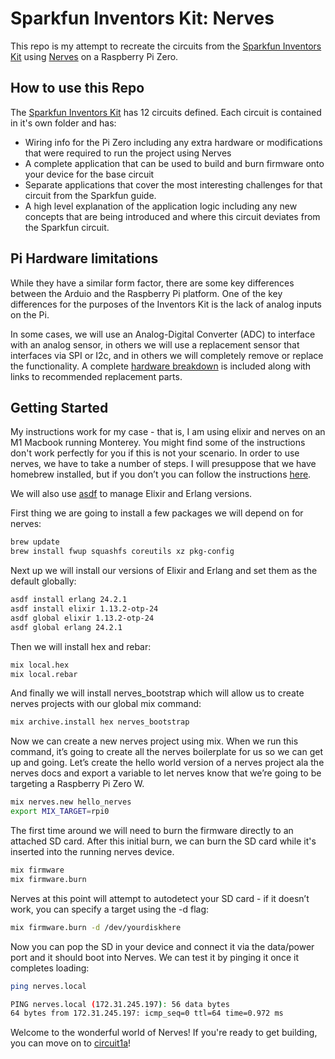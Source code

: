 # Sparkfun Inventors Kit: Nerves

This repo is my attempt to recreate the circuits from the [Sparkfun Inventors Kit](https://www.sparkfun.com/products/15267) using [Nerves](https://www.nerves-project.org/) on a Raspberry Pi Zero.

## How to use this Repo

The [Sparkfun Inventors Kit](https://www.sparkfun.com/products/15267) has 12 circuits defined.  Each circuit is contained in it's own folder and has:

- Wiring info for the Pi Zero including any extra hardware or modifications that were required to run the project using Nerves
- A complete application that can be used to build and burn firmware onto your device for the base circuit
- Separate applications that cover the most interesting challenges for that circuit from the Sparkfun guide.
- A high level explanation of the application logic including any new concepts that are being introduced and where this circuit deviates from the Sparkfun circuit.

## Pi Hardware limitations

While they have a similar form factor, there are some key differences between the Arduio and the Raspberry Pi platform.  One of the key differences for the purposes of the Inventors Kit is the lack of analog inputs on the Pi. 

In some cases, we will use an Analog-Digital Converter (ADC) to interface with an analog sensor, in others we will use a replacement sensor that interfaces via SPI or I2c, and in others we will completely remove or replace the functionality.  A complete [hardware breakdown](./HARDWARE.md) is included along with links to recommended replacement parts.

## Getting Started

My instructions work for my case  - that is, I am using elixir and nerves on an M1 Macbook running Monterey.  You might find some of the instructions don't work perfectly for you if this is not your scenario.  In order to use nerves, we have to take a number of steps.  I will presuppose that we have homebrew installed, but if you don’t you can follow the instructions [here](https://brew.sh/).

We will also use [asdf](https://asdf-vm.com/) to manage Elixir and Erlang versions.

First thing we are going to install a few packages we will depend on for nerves:

```bash
brew update
brew install fwup squashfs coreutils xz pkg-config
```

Next up we will install our versions of Elixir and Erlang and set them as the default globally:

```bash
asdf install erlang 24.2.1
asdf install elixir 1.13.2-otp-24
asdf global elixir 1.13.2-otp-24
asdf global erlang 24.2.1  
```

Then we will install hex and rebar:

```bash
mix local.hex
mix local.rebar
```
And finally we will install nerves_bootstrap which will allow us to create nerves projects with our global mix command:

```bash
mix archive.install hex nerves_bootstrap
```

Now we can create a new nerves project using mix.  When we run this command, it’s going to create all the nerves boilerplate for us so we can get up and going.   Let’s create the hello world version of a nerves project ala the nerves docs and export a variable to let nerves know that we’re going to be targeting a Raspberry Pi Zero W.

```bash
mix nerves.new hello_nerves
export MIX_TARGET=rpi0
```

The first time around we will need to burn the firmware directly to an attached SD card.  After this initial burn, we can burn the SD card while it's inserted into the running nerves device.

```bash
mix firmware
mix firmware.burn
```

Nerves at this point will attempt to autodetect your SD card - if it doesn’t work, you can specify a target using the -d flag:

```bash
mix firmware.burn -d /dev/yourdiskhere
``` 

Now you can pop the SD in your device and connect it via the data/power port and it should boot into Nerves.  We can test it by pinging it once it completes loading:

```bash
ping nerves.local

PING nerves.local (172.31.245.197): 56 data bytes
64 bytes from 172.31.245.197: icmp_seq=0 ttl=64 time=0.972 ms
```

Welcome to the wonderful world of Nerves!  If you're ready to get building, you can move on to [circuit1a](./circuit1a/README.md)!

